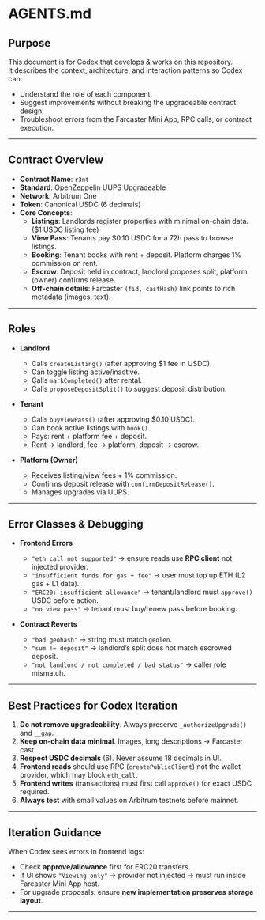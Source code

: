 # AGENTS.md

## Purpose
This document is for Codex that develops & works on this repository.  
It describes the context, architecture, and interaction patterns so Codex can:
- Understand the role of each component.
- Suggest improvements without breaking the upgradeable contract design.
- Troubleshoot errors from the Farcaster Mini App, RPC calls, or contract execution.

---

## Contract Overview
- **Contract Name**: `r3nt`
- **Standard**: OpenZeppelin UUPS Upgradeable
- **Network**: Arbitrum One
- **Token**: Canonical USDC (6 decimals)
- **Core Concepts**:
  - **Listings**: Landlords register properties with minimal on-chain data. ($1 USDC listing fee)
  - **View Pass**: Tenants pay $0.10 USDC for a 72h pass to browse listings.
  - **Booking**: Tenant books with rent + deposit. Platform charges 1% commission on rent.
  - **Escrow**: Deposit held in contract, landlord proposes split, platform (owner) confirms release.
  - **Off-chain details**: Farcaster `(fid, castHash)` link points to rich metadata (images, text).

---

## Roles
- **Landlord**  
  - Calls `createListing()` (after approving $1 fee in USDC).  
  - Can toggle listing active/inactive.  
  - Calls `markCompleted()` after rental.  
  - Calls `proposeDepositSplit()` to suggest deposit distribution.  

- **Tenant**  
  - Calls `buyViewPass()` (after approving $0.10 USDC).  
  - Can book active listings with `book()`.  
  - Pays: rent + platform fee + deposit.  
  - Rent → landlord, fee → platform, deposit → escrow.  

- **Platform (Owner)**  
  - Receives listing/view fees + 1% commission.  
  - Confirms deposit release with `confirmDepositRelease()`.  
  - Manages upgrades via UUPS.  

---

## Error Classes & Debugging
- **Frontend Errors**  
  - `"eth_call not supported"` → ensure reads use **RPC client** not injected provider.  
  - `"insufficient funds for gas + fee"` → user must top up ETH (L2 gas + L1 data).  
  - `"ERC20: insufficient allowance"` → tenant/landlord must `approve()` USDC before action.  
  - `"no view pass"` → tenant must buy/renew pass before booking.

- **Contract Reverts**  
  - `"bad geohash"` → string must match `geolen`.  
  - `"sum != deposit"` → landlord’s split does not match escrowed deposit.  
  - `"not landlord / not completed / bad status"` → caller role mismatch.  

---

## Best Practices for Codex Iteration
1. **Do not remove upgradeability**. Always preserve `_authorizeUpgrade()` and `__gap`.
2. **Keep on-chain data minimal**. Images, long descriptions → Farcaster cast.
3. **Respect USDC decimals** (6). Never assume 18 decimals in UI.
4. **Frontend reads** should use RPC (`createPublicClient`) not the wallet provider, which may block `eth_call`.
5. **Frontend writes** (transactions) must first call `approve()` for exact USDC required.
6. **Always test** with small values on Arbitrum testnets before mainnet.

---

## Iteration Guidance
When Codex sees errors in frontend logs:
- Check **approve/allowance** first for ERC20 transfers.  
- If UI shows `"Viewing only"` → provider not injected → must run inside Farcaster Mini App host.  
- For upgrade proposals: ensure **new implementation preserves storage layout**.  

---

